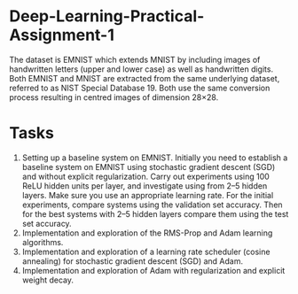 # Deep-Learning-Practical-Assignment-1
The dataset is EMNIST which extends MNIST by including images of handwritten letters (upper and lower case) as well as handwritten digits. Both EMNIST and MNIST are extracted from the same underlying dataset, referred to as NIST Special Database 19. Both use the same conversion process resulting in centred images of dimension 28×28.

# Tasks
  1. Setting up a baseline system on EMNIST. Initially you need to establish a baseline system on EMNIST using stochastic gradient descent (SGD) and without explicit regularization. Carry out experiments using 100 ReLU hidden units per layer, and investigate using from 2–5 hidden layers. Make sure you use an appropriate learning rate. For the initial experiments, compare systems using the validation set accuracy. Then for the best systems with 2–5 hidden layers compare them using the test
set accuracy.
  2. Implementation and exploration of the RMS-Prop and Adam learning algorithms.
  3. Implementation and exploration of a learning rate scheduler (cosine annealing) for stochastic gradient descent (SGD) and Adam.
  4. Implementation and exploration of Adam with regularization and explicit weight decay.
